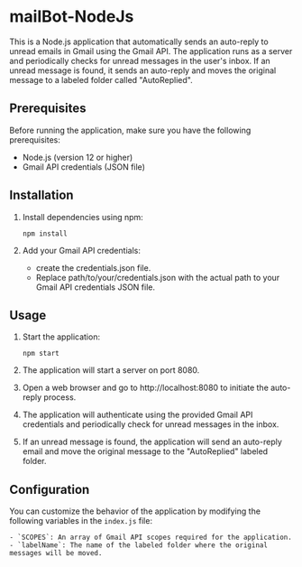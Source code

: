 # mailBot-NodeJs

This is a Node.js application that automatically sends an auto-reply to unread emails in Gmail using the Gmail API. The application runs as a server and periodically checks for unread messages in the user's inbox. If an unread message is found, it sends an auto-reply and moves the original message to a labeled folder called "AutoReplied".

## Prerequisites

Before running the application, make sure you have the following prerequisites:

- Node.js (version 12 or higher)
- Gmail API credentials (JSON file)

## Installation

1. Install dependencies using npm:

    ```
    npm install
    ```

2. Add your Gmail API credentials:

    - create the credentials.json file.
    - Replace path/to/your/credentials.json with the actual path to your Gmail API credentials JSON file.

## Usage

1. Start the application:

    ```
    npm start
    ```

2. The application will start a server on port 8080.

3. Open a web browser and go to http://localhost:8080 to initiate the auto-reply process.

4. The application will authenticate using the provided Gmail API credentials and periodically check for unread messages in the inbox.

5. If an unread message is found, the application will send an auto-reply email and move the original message to the "AutoReplied" labeled folder.

## Configuration

You can customize the behavior of the application by modifying the following variables in the `index.js` file:

    - `SCOPES`: An array of Gmail API scopes required for the application.
    - `labelName`: The name of the labeled folder where the original messages will be moved.
